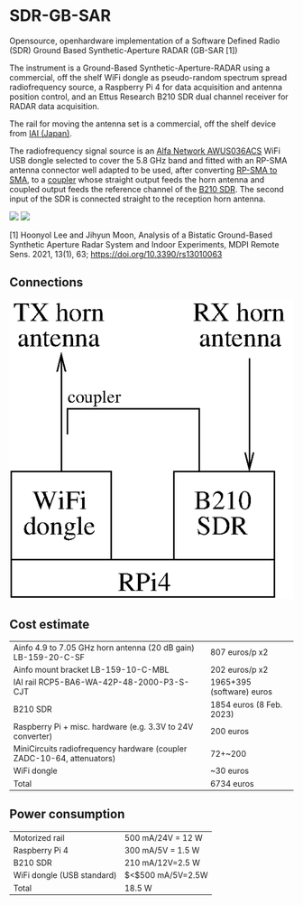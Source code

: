 # SDR-GB-SAR

Opensource, openhardware implementation of a Software Defined Radio (SDR) Ground Based Synthetic-Aperture RADAR (GB-SAR [1])

The instrument is a Ground-Based Synthetic-Aperture-RADAR using a commercial, off the shelf WiFi dongle as pseudo-random
spectrum spread radiofrequency source, a Raspberry Pi 4 for data acquisition and antenna position control, and an Ettus
Research B210 SDR dual channel receiver for RADAR data acquisition.

The rail for moving the antenna set is a commercial, off the shelf device from <a href="https://www.iai-robot.co.jp/">IAI (Japan)</a>.

The radiofrequency signal source is an [Alfa Network AWUS036ACS](https://www.amazon.com/Network-AWUS036ACS-Wide-Coverage-Dual-Band-High-Sensitivity/dp/B0752CTSGD) WiFi USB dongle selected to cover the 5.8 GHz band and fitted with an RP-SMA antenna connector well adapted to be used, after converting [RP-SMA to SMA](https://www.digikey.fr/fr/products/detail/w%C3%BCrth-elektronik/64430203111000/10107023), to a [coupler](https://www.minicircuits.com/WebStore/dashboard.html?model=ZADC-10-63-S%2B) whose straight output feeds the horn antenna and coupled output feeds the reference channel of the [B210 SDR](https://www.ettus.com/all-products/ub210-kit/). The second input of the SDR is connected straight to the reception horn antenna.

<img src=CAD/gbsar_cad1.png>

<img src=CAD/gbsar_cad2.png>

[1] Hoonyol Lee and Jihyun Moon, Analysis of a Bistatic Ground-Based Synthetic Aperture Radar 
System and Indoor Experiments, MDPI Remote Sens. 2021, 13(1), 63; https://doi.org/10.3390/rs13010063 

## Connections

<img src="principle.png">

## Cost estimate

<table>
  <tr><td>Ainfo 4.9 to 7.05 GHz horn antenna (20 dB gain) LB-159-20-C-SF</td><td> 807 euros/p x2</td></tr>
  <tr><td>Ainfo mount bracket LB-159-10-C-MBL </td><td>202 euros/p x2</td></tr>
  <tr><td>IAI rail RCP5-BA6-WA-42P-48-2000-P3-S-CJT </td><td>1965+395 (software) euros</td></tr>
  <tr><td>B210 SDR </td><td>1854 euros (8 Feb. 2023)</td></tr>
  <tr><td>Raspberry Pi + misc. hardware (e.g. 3.3V to 24V converter) </td><td>200 euros</td></tr>
  <tr><td>MiniCircuits radiofrequency hardware (coupler ZADC-10-64, attenuators)</td><td> 72+~200</td></tr>
  <tr><td>WiFi dongle </td><td>~30 euros</td></tr>
  <tr><td>Total </td><td> 6734 euros</td></tr>
</table>

## Power consumption

<table>
  <tr><td>Motorized rail</td><td>500 mA/24V = 12 W</td></tr>
  <tr><td>Raspberry Pi 4</td><td> 300 mA/5V = 1.5 W</td></tr>
  <tr><td>B210 SDR</td><td> 210 mA/12V=2.5 W</td></tr>
  <tr><td>WiFi dongle (USB standard)</td><td> $<$500 mA/5V=2.5W</td></tr>
  <tr><td>Total</td><td> 18.5 W
</table>
